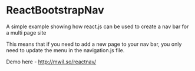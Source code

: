 # ReactBootstrapNav
A simple example showing how react.js can be used to create a nav bar for a multi page site

This means that if you need to add a new page to your nav bar, you only need to update the menu in the navigation.js file.

Demo here - http://mwil.so/reactnav/

